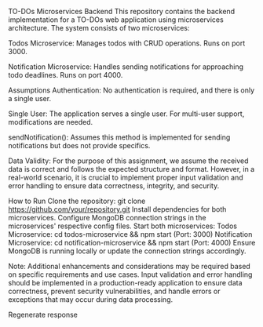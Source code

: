 TO-DOs Microservices Backend
This repository contains the backend implementation for a TO-DOs web application using microservices architecture. The system consists of two microservices:

Todos Microservice: Manages todos with CRUD operations. Runs on port 3000.

Notification Microservice: Handles sending notifications for approaching todo deadlines. Runs on port 4000.

Assumptions
Authentication: No authentication is required, and there is only a single user.

Single User: The application serves a single user. For multi-user support, modifications are needed.

sendNotification(): Assumes this method is implemented for sending notifications but does not provide specifics.

Data Validity: For the purpose of this assignment, we assume the received data is correct and follows the expected structure and format. However, in a real-world scenario, it is crucial to implement proper input validation and error handling to ensure data correctness, integrity, and security.

How to Run
Clone the repository: git clone https://github.com/your/repository.git
Install dependencies for both microservices.
Configure MongoDB connection strings in the microservices' respective config files.
Start both microservices:
Todos Microservice: cd todos-microservice && npm start (Port: 3000)
Notification Microservice: cd notification-microservice && npm start (Port: 4000)
Ensure MongoDB is running locally or update the connection strings accordingly.

Note: Additional enhancements and considerations may be required based on specific requirements and use cases. Input validation and error handling should be implemented in a production-ready application to ensure data correctness, prevent security vulnerabilities, and handle errors or exceptions that may occur during data processing.






Regenerate response
